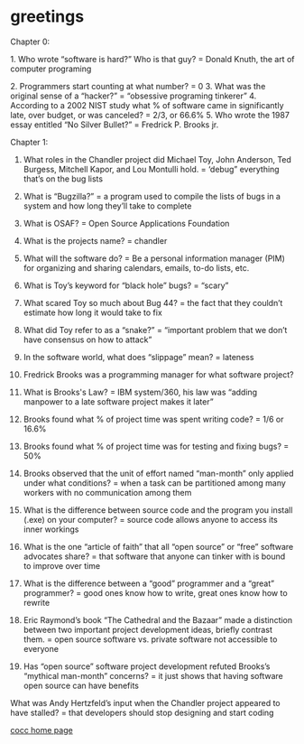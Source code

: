 <html>
<title>Griffin Scalley</title>
<body>

<h1>greetings</h1>
<p> Chapter 0:<p>
<p>1. Who wrote “software is hard?” Who is that guy? = Donald Knuth, the art of computer programing<p>
2. Programmers start counting at what number? = 0
3. What was the original sense of a “hacker?” = “obsessive programing tinkerer”
4. According to a 2002 NIST study what % of software came in significantly late, over budget, or was canceled? = 2/3, or 66.6%
5. Who wrote the 1987 essay entitled “No Silver Bullet?” = Fredrick P. Brooks jr.

Chapter 1:
1.	What roles in the Chandler project did Michael Toy, John Anderson, Ted Burgess, Mitchell Kapor, and Lou Montulli hold. = ‘debug”  everything that’s on the bug lists

2.	What is “Bugzilla?” = a program used to compile the lists of bugs in a system and how long they’ll take to complete

3.	What is OSAF? = Open Source Applications Foundation 

4.	What is the projects name? = chandler

5.	What will the software do? = Be a personal information manager (PIM) for organizing and sharing calendars, emails, to-do lists, etc.

6.	What is Toy’s keyword for “black hole” bugs? = “scary”

7.	What scared Toy so much about Bug 44? = the fact that they couldn’t estimate how long it would take to fix

8.	What did Toy refer to as a “snake?” = “important problem that we don’t have consensus on how to attack”

9.	In the software world, what does “slippage” mean? = lateness

10.	Fredrick Brooks was a programming manager for what software project?
11.	What is Brooks's Law? = IBM system/360, his law was “adding manpower to a late software project makes it later”

12.	Brooks found what % of project time was spent writing code? = 1/6 or 16.6%

13.	Brooks found what % of project time was for testing and fixing bugs? = 50%

14.	Brooks observed that the unit of effort named “man-month” only applied under what conditions? = when a task can be partitioned among many workers with no communication among them

15.	What is the difference between source code and the program you install (.exe) on your computer? = source code allows anyone to access its inner workings

16.	What is the one “article of faith” that all “open source” or “free” software advocates share? = that software that anyone can tinker with is bound to improve over time

17.	What is the difference between a “good” programmer and a “great” programmer? = good ones know how to write, great ones know how to rewrite

18.	Eric Raymond’s book “The Cathedral and the Bazaar” made a distinction between two important project development ideas, briefly contrast them. = open source software  vs.  private software not accessible to everyone 

19.	Has “open source” software project development refuted Brooks’s “mythical man-month” concerns? = it just shows that having software open source can have benefits

What was Andy Hertzfeld’s input when the Chandler project appeared to have stalled? = that developers should stop designing and start coding</p>


<a href="http://www.cocc.edu">cocc home page</a>
</body>
</html>


